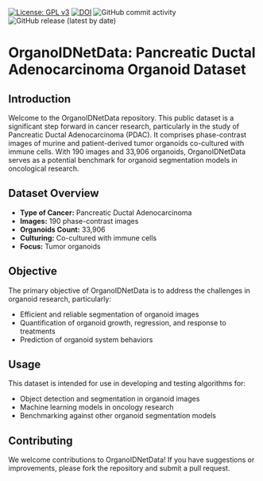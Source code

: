 [![License: GPL v3](https://img.shields.io/badge/License-GPLv3-blue.svg)](https://www.gnu.org/licenses/gpl-3.0)
[![DOI](https://zenodo.org/badge/689260336.svg)](https://zenodo.org/doi/10.5281/zenodo.10630730)
![GitHub commit activity](https://img.shields.io/github/commit-activity/m/ajinkya-kulkarni/PyOrganoIDNet)
![GitHub release (latest by date)](https://img.shields.io/github/v/release/ajinkya-kulkarni/PyOrganoIDNet)

# OrganoIDNetData: Pancreatic Ductal Adenocarcinoma Organoid Dataset

## Introduction
Welcome to the OrganoIDNetData repository. This public dataset is a significant step forward in cancer research, particularly in the study of Pancreatic Ductal Adenocarcinoma (PDAC). It comprises phase-contrast images of murine and patient-derived tumor organoids co-cultured with immune cells. With 190 images and 33,906 organoids, OrganoIDNetData serves as a potential benchmark for organoid segmentation models in oncological research.

## Dataset Overview
- **Type of Cancer:** Pancreatic Ductal Adenocarcinoma
- **Images:** 190 phase-contrast images
- **Organoids Count:** 33,906
- **Culturing:** Co-cultured with immune cells
- **Focus:** Tumor organoids

## Objective
The primary objective of OrganoIDNetData is to address the challenges in organoid research, particularly:
- Efficient and reliable segmentation of organoid images
- Quantification of organoid growth, regression, and response to treatments
- Prediction of organoid system behaviors

## Usage
This dataset is intended for use in developing and testing algorithms for:
- Object detection and segmentation in organoid images
- Machine learning models in oncology research
- Benchmarking against other organoid segmentation models

## Contributing
We welcome contributions to OrganoIDNetData! If you have suggestions or improvements, please fork the repository and submit a pull request.

